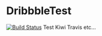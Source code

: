 DribbbleTest
============
[![Build Status](https://travis-ci.org/dkorkin/DribbbleTest.png?branch=master)](https://travis-ci.org/dkorkin/DribbbleTest)
Test Kiwi Travis etc...
